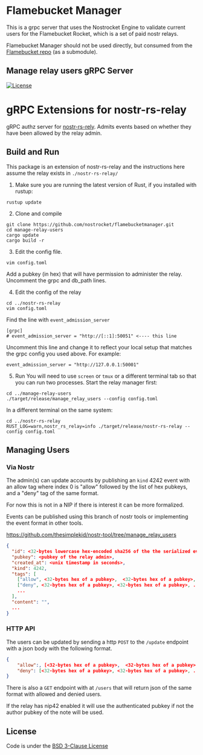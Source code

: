 # Flamebucket Manager
This is a grpc server that uses the Nostrocket Engine to validate current users for the Flamebucket Rocket, which is a set of paid nostr relays.

Flamebucket Manager should not be used directly, but consumed from the [Flamebucket repo](https://github.com/nostrocket/flamebucket) (as a submodule).


## Manage relay users gRPC Server
[![License](https://img.shields.io/badge/License-BSD_3--Clause-blue.svg)](LICENSE)

# gRPC Extensions for nostr-rs-relay

gRPC authz server for [nostr-rs-rely](https://github.com/scsibug/nostr-rs-relay). Admits events based on whether they have been allowed by the relay admin.  

## Build and Run
This package is an extension of nostr-rs-relay and the instructions here assume the relay exists in `./nostr-rs-relay/`
1. Make sure you are running the latest version of Rust, if you installed with rustup:
```
rustup update
```
2. Clone and compile
```
git clone https://github.com/nostrocket/flamebucketmanager.git
cd manage-relay-users
cargo update
cargo build -r
```
3. Edit the config file.
```
vim config.toml
```
Add a pubkey (in hex) that will have permission to administer the relay.
Uncomment the grpc and db_path lines.

4. Edit the config of the relay 
```
cd ../nostr-rs-relay
vim config.toml
```
Find the line with `event_admission_server`
```
[grpc]
# event_admission_server = "http://[::1]:50051" <---- this line
```
Uncomment this line and change it to reflect your local setup that matches the grpc config you used above. For example:
```
event_admission_server = "http://127.0.0.1:50001"
``` 
5. Run
You will need to use `screen` or `tmux` or a different terminal tab so that you can run two processes.
Start the relay manager first:
```
cd ../manage-relay-users
./target/release/manage_relay_users --config config.toml
```
In a different terminal on the same system:
```
cd ../nostr-rs-relay
RUST_LOG=warn,nostr_rs_relay=info ./target/release/nostr-rs-relay --config config.toml
```

## Managing Users

### Via Nostr

The admin(s) can update accounts by publishing an `kind` 4242 event with an allow tag where index 0 is "allow" followed by the list of hex pubkeys, and a "deny" tag of the same format.
 
For now this is not in a NIP if there is interest it can be more formalized.

Events can be published using this branch of nostr tools or implementing the event format in other tools.

https://github.com/thesimplekid/nostr-tool/tree/manage_relay_users

```json
{
  "id": <32-bytes lowercase hex-encoded sha256 of the the serialized event data>,
  "pubkey": <pubkey of the relay admin>,
  "created_at": <unix timestamp in seconds>,
  "kind": 4242,
  "tags": [
    ["allow", <32-bytes hex of a pubkey>,  <32-bytes hex of a pubkey>, ...],
    ["deny", <32-bytes hex of a pubkey>, <32-bytes hex of a pubkey>, ...],
    ...
  ],
  "content": "", 
  ...
}

```

### HTTP API
The users can be updated by sending a http `POST` to the  `/update` endpoint with a json body with the following format.

```json
{
    "allow":, [<32-bytes hex of a pubkey>,  <32-bytes hex of a pubkey>, ...],
    "deny": [<32-bytes hex of a pubkey>, <32-bytes hex of a pubkey>, ...],
}
```

There is also a `GET` endpoint with at `/users` that will return json of the same format with allowed and denied users.


If the relay has nip42 enabled it will use the authenticated pubkey if not the author pubkey of the note will be used. 


## License 
Code is under the [BSD 3-Clause License](LICENSE-BSD-3)
